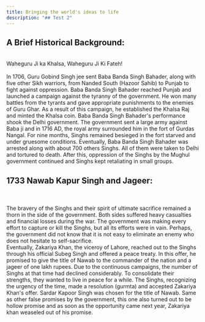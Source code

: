 ```yaml
---
title: Bringing the world's ideas to life
description: "## Test 2"
---
```


## A Brief Historical Background:

<br>
Waheguru Ji ka Khalsa, Waheguru Ji Ki Fateh!
<br>
<br>
In 1706, Guru Gobind Singh jee sent Baba Banda Singh Bahader, along with five other Sikh warriors, from Nanded South (Hazoor Sahib) to Punjab to fight against oppression. Baba Banda Singh Bahader reached Punjab and launched a campaign against the tyranny of the government. He won many battles from the tyrants and gave appropriate punishments to the enemies of Guru Ghar. As a result of this campaign, he established the Khalsa Raj and minted the Khalsa coin. Baba Banda Singh Bahader's performance shook the Delhi government. The government sent a large army against Baba ji and in 1716 AD, the royal army surrounded him in the fort of Gurdas Nangal. For nine months, Singhs remained besieged in the fort starved and under gruesome conditions. Eventually, Baba Banda Singh Bahader was arrested along with about 700 others Singhs. All of them were taken to Delhi and tortured to death. After this, oppression of the Singhs by the Mughul government continued and Singhs kept retaliating in small groups.

## 1733 Nawab Kapur Singh and Jageer:

<br>
<br>
The bravery of the Singhs and their spirit of ultimate sacrifice remained a thorn in the side of the government. Both sides suffered heavy casualties and financial losses during the war. The government was making every effort to capture or kill the Singhs, but all its efforts were in vain. Perhaps, the government did not know that it is not easy to eliminate an enemy who does not hesitate to self-sacrifice.
<br>
Eventually, Zakariya Khan, the viceroy of Lahore, reached out to the Singhs through his official Subeg Singh and offered a peace treaty. In this offer, he promised to give the title of Nawab to the commander of the nation and a jageer of one lakh rupees. Due to the continuous campaigns, the number of Singhs at that time had declined considerably. To consolidate their strengths, they wanted to live in peace for a while. The Singhs, recognizing the urgency of the time, made a resolution (gurmta) and accepted Zakariya Khan's offer. Sardar Kapoor Singh was chosen for the title of Nawab. Same as other false promises by the government, this one also turned out to be hollow promise and as soon as the opportunity came next year, Zakariya khan weaseled out of his promise.
